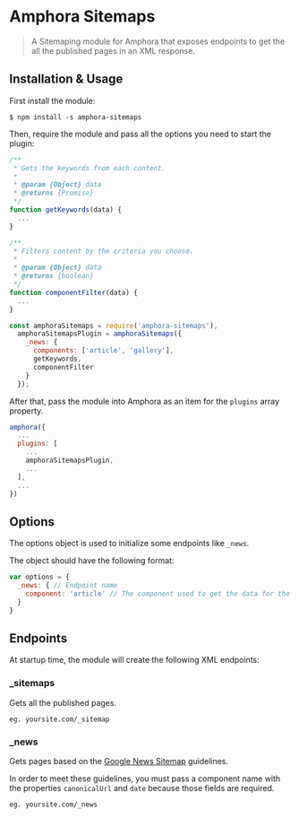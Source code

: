 # Amphora Sitemaps

> A Sitemaping module for Amphora that exposes endpoints to get the all the published pages in an XML response.

## Installation & Usage

First install the module:

```ssh
$ npm install -s amphora-sitemaps
```

Then, require the module and pass all the options you need to start the plugin:
```javascript
/**
 * Gets the keywords from each content.
 * 
 * @param {Object} data
 * @returns {Promise}
 */
function getKeywords(data) {
  ...
}

/**
 * Filters content by the criteria you choose.
 * 
 * @param {Object} data
 * @returns {boolean}
 */
function componentFilter(data) {
  ...
}

const amphoraSitemaps = require('amphora-sitemaps'),
  amphoraSitemapsPlugin = amphoraSitemaps({ 
    _news: {
      components: ['article', 'gallery'],
      getKeywords,
      componentFilter
    }
  });
```

After that, pass the module into Amphora as an item for the `plugins` array property.

```javascript
amphora({
  ...
  plugins: [
    ...
    amphoraSitemapsPlugin,
    ...
  ],
  ...
})
```

## Options

The options object is used to initialize some endpoints like `_news`.

The object should have the following format:

```javascript
var options = {
  _news: { // Endpoint name
    component: 'article' // The component used to get the data for the sitemap
  }
}
```

## Endpoints

At startup time, the module will create the following XML endpoints:

### _sitemaps

Gets all the published pages.

`eg. yoursite.com/_sitemap`

### _news

Gets pages based on the [Google News Sitemap](https://support.google.com/news/publisher-center/answer/74288?hl=en) guidelines.

In order to meet these guidelines, you must pass a component name with the properties `canonicalUrl` and `date` because those fields are required.

`eg. yoursite.com/_news`
